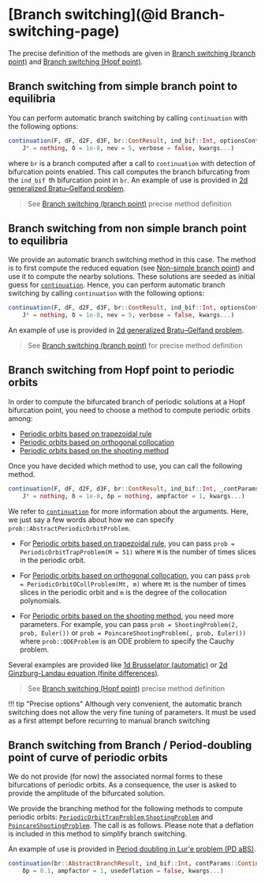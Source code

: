 # [Branch switching](@id Branch-switching-page)

The precise definition of the methods are given in [Branch switching (branch point)](@ref) and [Branch switching (Hopf point)](@ref).

## Branch switching from simple branch point to equilibria

You can perform automatic branch switching by calling `continuation` with the following options:

```julia
continuation(F, dF, d2F, d3F, br::ContResult, ind_bif::Int, optionsCont::ContinuationPar;
	Jᵗ = nothing, δ = 1e-8, nev = 5, verbose = false, kwargs...)
```

where `br` is a branch computed after a call to `continuation` with detection of bifurcation points enabled. This call computes the branch bifurcating from the `ind_bif `th bifurcation point in `br`. An example of use is provided in [2d generalized Bratu–Gelfand problem](@ref).

> See [Branch switching (branch point)](@ref) precise method definition

## Branch switching from non simple branch point to equilibria

We provide an automatic branch switching method in this case. The method is to first compute the reduced equation (see [Non-simple branch point](@ref)) and use it to compute the nearby solutions. These solutions are seeded as initial guess for [`continuation`](@ref). Hence, you can perform automatic branch switching by calling `continuation` with the following options:

```julia
continuation(F, dF, d2F, d3F, br::ContResult, ind_bif::Int, optionsCont::ContinuationPar;
	Jᵗ = nothing, δ = 1e-8, nev = 5, verbose = false, kwargs...)
```

An example of use is provided in [2d generalized Bratu–Gelfand problem](@ref).

> See [Branch switching (branch point)](@ref) for precise method definition

## Branch switching from Hopf point to periodic orbits

In order to compute the bifurcated branch of periodic solutions at a Hopf bifurcation point, you need to choose a method to compute periodic orbits among:

- [Periodic orbits based on trapezoidal rule](@ref)
- [Periodic orbits based on orthogonal collocation](@ref)
- [Periodic orbits based on the shooting method](@ref)

Once you have decided which method to use, you can call the following method.

```julia
continuation(F, dF, d2F, d3F, br::ContResult, ind_bif::Int, _contParams::ContinuationPar, prob::AbstractPeriodicOrbitProblem ;
	Jᵗ = nothing, δ = 1e-8, δp = nothing, ampfactor = 1, kwargs...)
```

We refer to [`continuation`](@ref) for more information about the arguments. Here, we just say a few words about how we can specify `prob::AbstractPeriodicOrbitProblem`. 

- For [Periodic orbits based on trapezoidal rule](@ref), you can pass `prob = PeriodicOrbitTrapProblem(M = 51)` where `M` is the number of times slices in the periodic orbit. 

- For [Periodic orbits based on orthogonal collocation](@ref), you can pass `prob = PeriodicOrbitOCollProblem(Mt, m)` where `Mt` is the number of times slices in the periodic orbit and `m` is the degree of the collocation polynomials. 

- For [Periodic orbits based on the shooting method](@ref), you need more parameters. For example, you can pass `prob = ShootingProblem(2, prob, Euler())` or `prob = PoincareShootingProblem(, prob, Euler())` where `prob::ODEProblem` is an ODE problem to specify the Cauchy problem.

Several examples are provided like [1d Brusselator (automatic)](@ref) or [2d Ginzburg-Landau equation (finite differences)](@ref).

> See [Branch switching (Hopf point)](@ref) precise method definition

!!! tip "Precise options"
    Although very convenient, the automatic branch switching does not allow the very fine tuning of parameters. It must be used as a first attempt before recurring to manual branch switching
    
## Branch switching from Branch / Period-doubling point of curve of periodic orbits

We do not provide (for now) the associated normal forms to these bifurcations of periodic orbits. As a consequence, the user is asked to provide the amplitude of the bifurcated solution.

We provide the branching method for the following methods to compute periodic orbits: [`PeriodicOrbitTrapProblem`](@ref),[`ShootingProblem`](@ref) and [`PoincareShootingProblem`](@ref). The call is as follows. Please note that a deflation is included in this method to simplify branch switching. 

An example of use is provided in [Period doubling in Lur'e problem (PD aBS)](@ref).

```julia
continuation(br::AbstractBranchResult, ind_bif::Int, contParams::ContinuationPar; 
	δp = 0.1, ampfactor = 1, usedeflation = false, kwargs...)
```


